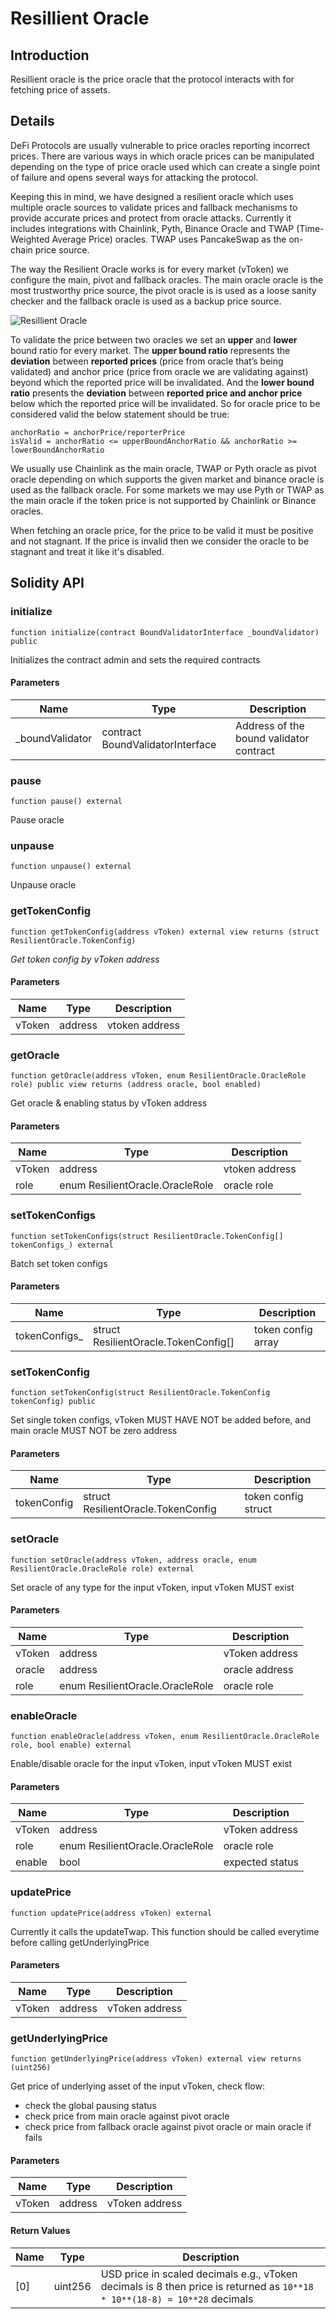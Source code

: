 # Resillient Oracle

## Introduction

Resillient oracle is the price oracle that the protocol interacts with for fetching price of assets. 

## Details

DeFi Protocols are usually vulnerable to price oracles reporting incorrect prices. There are various ways in which oracle prices can be manipulated depending on the type of price oracle used which can create a single point of failure and opens several ways for attacking the protocol.

Keeping this in mind, we have designed a resilient oracle which uses multiple oracle sources to validate prices and fallback mechanisms to provide accurate prices and protect from oracle attacks. Currently it includes integrations with Chainlink, Pyth, Binance Oracle and TWAP (Time-Weighted Average Price) oracles. TWAP uses PancakeSwap as the on-chain price source.

The way the Resilient Oracle works is for every market (vToken) we configure the main, pivot and fallback oracles. The main oracle oracle is the most trustworthy price source, the pivot oracle is is used as a loose sanity checker and the fallback oracle is used as a backup price source.

![Resillient Oracle](../.gitbook/assets/oracles.png)

To validate the price between two oracles we set an **upper** and **lower** bound ratio for every market. The **upper bound ratio** represents the **deviation** between **reported prices** (price from oracle that’s being validated) and anchor price (price from oracle we are validating against) beyond which the reported price will be invalidated. And the **lower bound ratio** presents the **deviation** between **reported price and anchor price** below which the reported price will be invalidated. So for oracle price to be considered valid the below statement should be true:

```
anchorRatio = anchorPrice/reporterPrice
isValid = anchorRatio <= upperBoundAnchorRatio && anchorRatio >= lowerBoundAnchorRatio
```

We usually use Chainlink as the main oracle, TWAP or Pyth oracle as pivot oracle depending on which supports the given market and binance oracle is used as the fallback oracle. For some markets we may use Pyth or TWAP as the main oracle if the token price is not supported by Chainlink or Binance oracles. 

When fetching an oracle price, for the price to be valid it must be positive and not stagnant. If the price is invalid then we consider the oracle to be stagnant and treat it like it's disabled.

## Solidity API

### initialize

```solidity
function initialize(contract BoundValidatorInterface _boundValidator) public
```

Initializes the contract admin and sets the required contracts

#### Parameters

| Name | Type | Description |
| ---- | ---- | ----------- |
| _boundValidator | contract BoundValidatorInterface | Address of the bound validator contract |

### pause

```solidity
function pause() external
```

Pause oracle

### unpause

```solidity
function unpause() external
```

Unpause oracle

### getTokenConfig

```solidity
function getTokenConfig(address vToken) external view returns (struct ResilientOracle.TokenConfig)
```

_Get token config by vToken address_

#### Parameters

| Name | Type | Description |
| ---- | ---- | ----------- |
| vToken | address | vtoken address |

### getOracle

```solidity
function getOracle(address vToken, enum ResilientOracle.OracleRole role) public view returns (address oracle, bool enabled)
```

Get oracle & enabling status by vToken address

#### Parameters

| Name | Type | Description |
| ---- | ---- | ----------- |
| vToken | address | vtoken address |
| role | enum ResilientOracle.OracleRole | oracle role |

### setTokenConfigs

```solidity
function setTokenConfigs(struct ResilientOracle.TokenConfig[] tokenConfigs_) external
```

Batch set token configs

#### Parameters

| Name | Type | Description |
| ---- | ---- | ----------- |
| tokenConfigs_ | struct ResilientOracle.TokenConfig[] | token config array |

### setTokenConfig

```solidity
function setTokenConfig(struct ResilientOracle.TokenConfig tokenConfig) public
```

Set single token configs, vToken MUST HAVE NOT be added before, and main oracle MUST NOT be zero address

#### Parameters

| Name | Type | Description |
| ---- | ---- | ----------- |
| tokenConfig | struct ResilientOracle.TokenConfig | token config struct |

### setOracle

```solidity
function setOracle(address vToken, address oracle, enum ResilientOracle.OracleRole role) external
```

Set oracle of any type for the input vToken, input vToken MUST exist

#### Parameters

| Name | Type | Description |
| ---- | ---- | ----------- |
| vToken | address | vToken address |
| oracle | address | oracle address |
| role | enum ResilientOracle.OracleRole | oracle role |

### enableOracle

```solidity
function enableOracle(address vToken, enum ResilientOracle.OracleRole role, bool enable) external
```

Enable/disable oracle for the input vToken, input vToken MUST exist

#### Parameters

| Name | Type | Description |
| ---- | ---- | ----------- |
| vToken | address | vToken address |
| role | enum ResilientOracle.OracleRole | oracle role |
| enable | bool | expected status |

### updatePrice

```solidity
function updatePrice(address vToken) external
```

Currently it calls the updateTwap. This function should be called everytime before calling getUnderlyingPrice

#### Parameters

| Name | Type | Description |
| ---- | ---- | ----------- |
| vToken | address | vToken address |

### getUnderlyingPrice

```solidity
function getUnderlyingPrice(address vToken) external view returns (uint256)
```

Get price of underlying asset of the input vToken, check flow:
- check the global pausing status
- check price from main oracle against pivot oracle
- check price from fallback oracle against pivot oracle or main oracle if fails

#### Parameters

| Name | Type | Description |
| ---- | ---- | ----------- |
| vToken | address | vToken address |

#### Return Values

| Name | Type | Description |
| ---- | ---- | ----------- |
| [0] | uint256 | USD price in scaled decimals e.g., vToken decimals is 8 then price is returned as `10**18 * 10**(18-8) = 10**28` decimals  |
